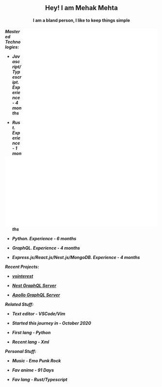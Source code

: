 
<div align = "center" ><h2>Hey! I am Mehak Mehta</h2><h4> I am a bland person, I like to keep things simple </h4></div>  

<img  width="450" align="right" src="https://github.com/Mehak-Mehta/Mehak-Mehta/blob/main/metrics.plugin.anime.masteredd.svg">

<img  align="right" src="https://github.com/Mehak-Mehta/Mehak-Mehta/blob/main/metrics.plugin.music.masteredd.svg">



<h5 align="left"> 
  
Mastered Technologies:                                                  

- Javascript/Typescript. *Experience - 4 months*
  
- Rust. *Experience - 1 months*
  
- Python. *Experience - 6 months*
  
- GraphQL. *Experience - 4 months*
  
- Express.js/React.js/Nest.js/MongoDB. *Experience - 4 months*
  
 

Recent Projects:
  - <a href="https://github.com/Mehak-Mehta/vsinterest">vsinterest</a>
  
  - <a href="https://github.com/Mehak-Mehta/Nest-GraphQL-Server">Nest GraphQL Server</a>
  
  - <a href="https://github.com/Mehak-Mehta/Apollo-GraphQL-Server">Apollo GraphQL Server</a>
  
  
  
Related Stuff:

- Text editor - VSCode/Vim
  
- Started this journey in - October 2020
  
- First lang - Python
  
- Recent lang - Xml

Personal Stuff:

- Music - Emo Punk Rock
  
- Fav anime - 91 Days         
- Fav lang - Rust/Typescript
  
</h5>
